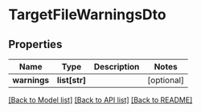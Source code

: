 # TargetFileWarningsDto

## Properties
Name | Type | Description | Notes
------------ | ------------- | ------------- | -------------
**warnings** | **list[str]** |  | [optional] 

[[Back to Model list]](../README.md#documentation-for-models) [[Back to API list]](../README.md#documentation-for-api-endpoints) [[Back to README]](../README.md)



